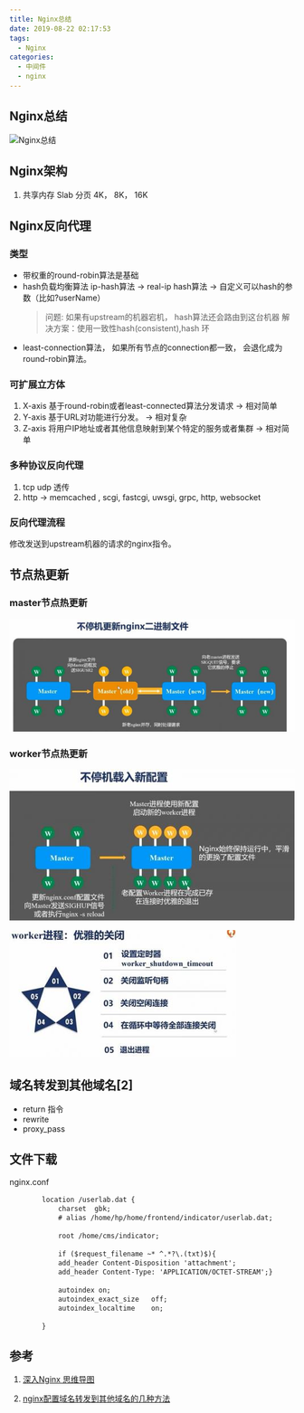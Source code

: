 ```yaml
---
title: Nginx总结
date: 2019-08-22 02:17:53
tags:
  - Nginx
categories:
  - 中间件
  - nginx
---
```


<p></p>
<!-- more -->


## Nginx总结
![Nginx总结](https://user-images.githubusercontent.com/5608425/64508349-cedbeb00-d30f-11e9-836c-2f920725e1bb.jpg)


##  Nginx架构
1. 共享内存 Slab
   分页 4K， 8K， 16K


##  Nginx反向代理
### 类型
+ 带权重的round-robin算法是基础 
+ hash负载均衡算法
   ip-hash算法 -> real-ip
   hash算法 -> 自定义可以hash的参数（比如?userName）
  > 问题: 如果有upstream的机器宕机， hash算法还会路由到这台机器
    解决方案：使用一致性hash(consistent),hash 环
+ least-connection算法， 如果所有节点的connection都一致，
   会退化成为round-robin算法。


### 可扩展立方体
1. X-axis 基于round-robin或者least-connected算法分发请求 -> 相对简单
2. Y-axis 基于URL对功能进行分发。 -> 相对复杂
3. Z-axis 将用户IP地址或者其他信息映射到某个特定的服务或者集群 -> 相对简单


### 多种协议反向代理
1. tcp udp 透传
2. http -> memcached , scgi, fastcgi, uwsgi, grpc, http, websocket

###  反向代理流程
修改发送到upstream机器的请求的nginx指令。


##  节点热更新
### master节点热更新
![master-graceful-showdown](./images/master-graceful-showdown.jpg)


### worker节点热更新
![worker-graceful-showdown1](./images/worker-graceful-showdown1.jpg)

![worker-graceful-showdown](./images/worker-graceful-showdown.jpg)


## 域名转发到其他域名[2]
+ return 指令
+ rewrite
+ proxy_pass

## 文件下载
nginx.conf
``` 
        location /userlab.dat {
            charset  gbk;
            # alias /home/hp/home/frontend/indicator/userlab.dat;

            root /home/cms/indicator;

            if ($request_filename ~* ^.*?\.(txt)$){
            add_header Content-Disposition 'attachment';
            add_header Content-Type: 'APPLICATION/OCTET-STREAM';}

            autoindex on;
            autoindex_exact_size   off;
            autoindex_localtime    on;

        }
```

## 参考

1. [深入Nginx 思维导图](https://mp.weixin.qq.com/s?__biz=MjM5MDE0Mjc4MA==&mid=2651010416&idx=4&sn=dfa07f0e065d273b028e662e87e780ff&chksm=bdbecd238ac9443511c4e7eadf9e59cc9139fac25c52b44f7a93787b940826c5f61f06e10224&scene=27#wechat_redirect)

2. [nginx配置域名转发到其他域名的几种方法](https://blog.csdn.net/yeguxin/article/details/94020476) 

